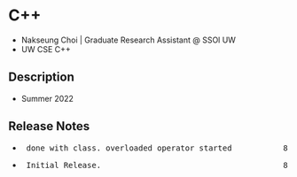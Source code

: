 # C++ 

* Nakseung Choi | Graduate Research Assistant @ SSOl UW
* UW CSE C++

## Description

* Summer 2022

## Release Notes

* <pre> done with class. overloaded operator started           8-25-2022 </pre>
* <pre> Initial Release.                                       8-24-2022 </pre>    

